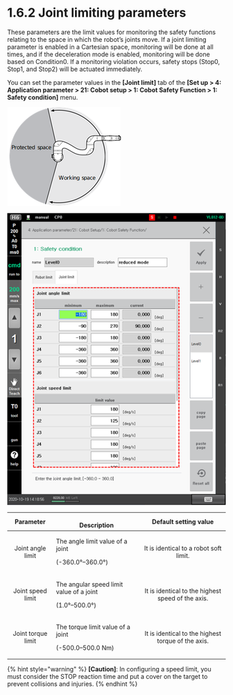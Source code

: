 # 1.6.2 Joint limiting parameters

These parameters are the limit values for monitoring the safety functions relating to the space in which the robot’s joints move. If a joint limiting parameter is enabled in a Cartesian space, monitoring will be done at all times, and if the deceleration mode is enabled, monitoring will be done based on Condition0. If a monitoring violation occurs, safety stops (Stop0, Stop1, and Stop2) will be actuated immediately.

You can set the parameter values in the **\[Joint limit]** tab of the **\[Set up > 4: Application parameter > 21: Cobot setup > 1: Cobot Safety Function > 1: Safety condition]** menu.

![Figure 4 An example of joint limiting setting (S-axis)](<../../_assets/image_20.png>)

![Figure 5 Window for setting joint limiting parameters](<../../_assets/image_27.png>)

|    **Parameter**   | 　　　　　　　　**Description**                                              |              **Default setting value**             |
| :----------------: | -------------------------------------------------------------------- | :------------------------------------------------: |
|  Joint angle limit | <p>The angle limit value of a joint </p><p>(-360.0°–360.0°)</p>      |       It is identical to a robot soft limit.       |
|  Joint speed limit | <p>The angular speed limit value of a joint </p><p>(1.0°–500.0°)</p> |  It is identical to the highest speed of the axis. |
| Joint torque limit | <p>The torque limit value of a joint </p><p>(-500.0–500.0 Nm)</p>    | It is identical to the highest torque of the axis. |

{% hint style="warning" %}
**\[Caution]**: In configuring a speed limit, you must consider the STOP reaction time and put a cover on the target to prevent collisions and injuries.
{% endhint %}
